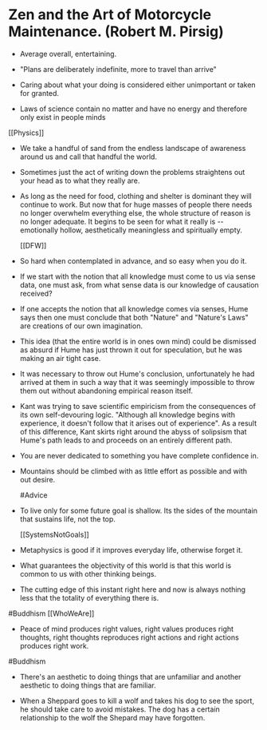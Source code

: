 # Zen and the Art of Motorcycle Maintenance. (Robert M. Pirsig)

- Average overall, entertaining.

- "Plans are deliberately indefinite, more to travel than arrive"

- Caring about what your doing is considered either unimportant or taken for granted.

- Laws of science contain no matter and have no energy and therefore only exist in people minds

[[Physics]]

- We take a handful of sand from the endless landscape of awareness around us and call that handful the world.

- Sometimes just the act of writing down the problems straightens out your head as to what they really are.

- As long as the need for food, clothing and shelter is dominant they will continue to work. But now that for huge masses of people there needs no longer overwhelm everything else, the whole structure of reason is no longer adequate. It begins to be seen for what it really is -- emotionally hollow, aesthetically meaningless and spiritually empty.

  [[DFW]]

- So hard when contemplated in advance, and so easy when you do it.

- If we start with the notion that all knowledge must come to us via sense data, one must ask, from what sense data is our knowledge of causation received?

- If one accepts the notion that all knowledge comes via senses, Hume says then one must conclude that both "Nature" and "Nature's Laws" are creations of our own imagination.

- This idea (that the entire world is in ones own mind) could be dismissed as absurd if Hume has just thrown it out for speculation, but he was making an air tight case.

- It was necessary to throw out Hume's conclusion, unfortunately he had arrived at them in such a way that it was seemingly impossible to throw them out without abandoning empirical reason itself.

- Kant was trying to save scientific empiricism from the consequences of its own self-devouring logic. "Although all knowledge begins with experience, it doesn't follow that it arises out of experience".
  As a result of this difference, Kant skirts right around the abyss of solipsism that Hume's path leads to and proceeds on an entirely different path.

- You are never dedicated to something you have complete confidence in.

- Mountains should be climbed with as little effort as possible and with out desire.

  #Advice

- To live only for some future goal is shallow. Its the sides of the mountain that sustains life, not the top.

  [[SystemsNotGoals]]

- Metaphysics is good if it improves everyday life, otherwise forget it.

- What guarantees the objectivity of this world is that this world is common to us with other thinking beings.

- The cutting edge of this instant right here and now is always nothing less that the totality of everything there is.

 #Buddhism [[WhoWeAre]]

- Peace of mind produces right values, right values produces right thoughts, right thoughts reproduces right actions and right actions produces right work.

 #Buddhism

- There's an aesthetic to doing things that are unfamiliar and another aesthetic to doing things that are familiar.

- When a Sheppard goes to kill a wolf and takes his dog to see the sport, he should take care to avoid mistakes. The dog has a certain relationship to the wolf the Shepard may have forgotten.




